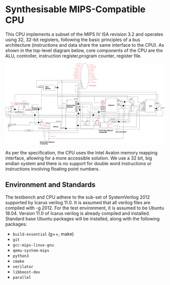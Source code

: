 # Synthesisable MIPS-Compatible CPU
This CPU implements a subset of the MIPS IV ISA revision 3.2 and operates using 32, 32-bit registers,  following the basic principles of a bus architecture (instructions and data share the same interface to the CPU). As shown in the top-level diagram below, core components of the CPU are the ALU, controller, instruction register,program counter, register file.

![Top-level diagram](docs/top-level-diagram.png)

As per the specification, the CPU uses the Intel Avalon memory mapping interface, allowing for a more accessible solution. We use a 32 bit, big endian system and there is no support for double word instructions or instructions involving floating point numbers.

## Environment and Standards
The testbench and CPU adhere to the sub-set of SystemVerilog 2012 supported by Icarus verilog 11.0. It is assumed that all verilog files are compiled with -g 2012. 
For the test environment, it is assumed to be Ubuntu 18.04. Version 11.0 of Icarus verilog is already compiled and installed. Standard base Ubuntu packages will be installed, along with the following packages:

- `build-essential` (g++, make)
- `git`
- `gcc-mips-linux-gnu`
- `qemu-system-mips` 
- `python3`
- `cmake`
- `verilator`
- `libboost-dev`
- `parallel`
